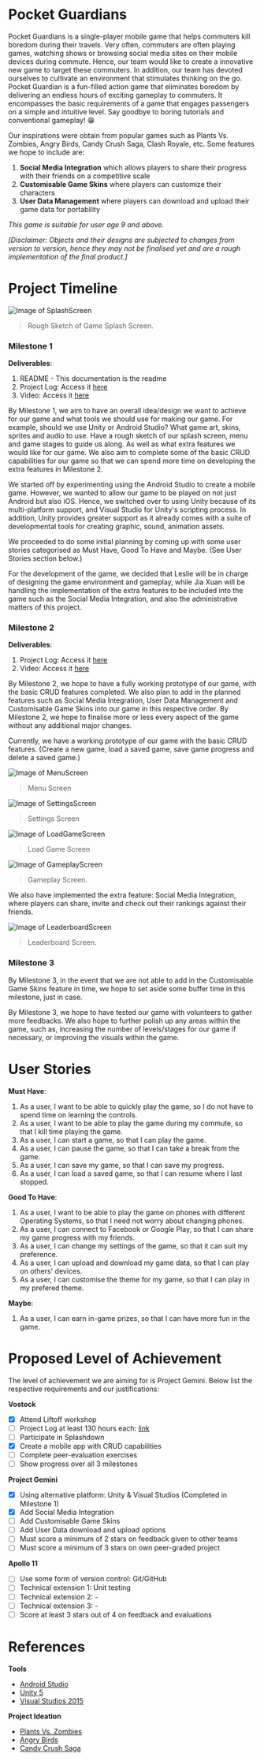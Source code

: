 # Pocket Guardians

Pocket Guardians is a single-player mobile game that helps commuters kill boredom during their travels. Very often, commuters are often playing games, watching shows or browsing social media sites on their mobile devices during commute. Hence, our team would like to create a innovative new game to target these commuters. In addition, our team has devoted ourselves to cultivate an environment that stimulates thinking on the go. Pocket Guardian is a fun-filled action game that eliminates boredom by delivering an endless hours of exciting gameplay to commuters. It encompasses the basic requirements of a game that engages passengers on a simple and intuitive level. Say goodbye to boring tutorials and conventional gameplay! :grin:

Our inspirations were obtain from popular games such as Plants Vs. Zombies, Angry Birds, Candy Crush Saga, Clash Royale, etc. Some features we hope to include are:

1. **Social Media Integration** which allows players to share their progress with their friends on a competitive scale
2. **Customisable Game Skins** where players can customize their characters
3. **User Data Management** where players can download and upload their game data for portability

_This game is suitable for user age 9 and above._

_[Disclaimer: Objects and their designs are subjected to changes from version to version, hence they may not be finalised yet and are a rough implementation of the final product.]_

# Project Timeline

![Image of SplashScreen](https://github.com/chuajiaxuan/TeamJXL-PocketGuardians/blob/master/PGSplashScreen.png)
> Rough Sketch of Game Splash Screen.

### **Milestone 1** 

**Deliverables**:

1. README - This documentation is the readme
2. Project Log: Access it [here](https://docs.google.com/spreadsheets/d/1WCo749g4-QwL-TzHND1M7yVN06aqQtc5tcn_mW-Oyqo/edit?usp=sharing)
3. Video: Access it [here](https://www.youtube.com/watch?v=oaUxtZ5ep_Y)

By Milestone 1, we aim to have an overall idea/design we want to achieve for our game and what tools we should use for making our game. For example, should we use Unity or Android Studio? What game art, skins, sprites and audio to use. Have a rough sketch of our splash screen, menu and game stages to guide us along. As well as what extra features we would like for our game. We also aim to complete some of the basic CRUD capabilities for our game so that we can spend more time on developing the extra features in Milestone 2.

We started off by experimenting using the Android Studio to create a mobile game. However, we wanted to allow our game to be played on not just Android but also iOS. Hence, we switched over to using Unity because of its multi-platform support, and Visual Studio for Unity's scripting process. In addition, Unity provides greater support as it already comes with a suite of developmental tools for creating graphic, sound, animation assets. 

We proceeded to do some initial planning by coming up with some user stories categorised as Must Have, Good To Have and Maybe. (See User Stories section below.)

For the development of the game, we decided that Leslie will be in charge of designing the game environment and gameplay, while Jia Xuan will be handling the implementation of the extra features to be included into the game such as the Social Media Integration, and also the administrative matters of this project.

### **Milestone 2** 

**Deliverables**:

1. Project Log: Access it [here](https://docs.google.com/spreadsheets/d/1WCo749g4-QwL-TzHND1M7yVN06aqQtc5tcn_mW-Oyqo/edit?usp=sharing)
2. Video: Access it [here]()

By Milestone 2, we hope to have a fully working prototype of our game, with the basic CRUD features completed. We also plan to add in the planned features such as Social Media Integration, User Data Management and Customisable Game Skins into our game in this respective order. By Milestone 2, we hope to finalise more or less every aspect of the game without any additional major changes.

Currently, we have a working prototype of our game with the basic CRUD features. (Create a new game, load a saved game, save game progress and delete a saved game.) 

![Image of MenuScreen](https://github.com/chuajiaxuan/TeamJXL-PocketGuardians/blob/master/PGMenuScreen.png)
> Menu Screen

![Image of SettingsScreen](https://github.com/chuajiaxuan/TeamJXL-PocketGuardians/blob/master/PGSettingScreen.png)
> Settings Screen

![Image of LoadGameScreen](https://github.com/chuajiaxuan/TeamJXL-PocketGuardians/blob/master/PGLoadScreen.png)
> Load Game Screen

![Image of GameplayScreen](https://github.com/chuajiaxuan/TeamJXL-PocketGuardians/blob/master/PGGameplayScreen.png)
> Gameplay Screen.

We also have implemented the extra feature: Social Media Integration, where players can share, invite and check out their rankings against their friends.

![Image of LeaderboardScreen]()
> Leaderboard Screen.

### **Milestone 3** 

By Milestone 3, in the event that we are not able to add in the Customisable Game Skins feature in time, we hope to set aside some buffer time in this milestone, just in case.

By Milestone 3, we hope to have tested our game with volunteers to gather more feedbacks. We also hope to further polish up any areas within the game, such as, increasing the number of levels/stages for our game if necessary, or improving the visuals within the game.

# User Stories

**Must Have**:

1. As a user, I want to be able to quickly play the game, so I do not have to spend time on learning the controls.
2. As a user, I want to be able to play the game during my commute, so that I kill time playing the game.
3. As a user, I can start a game, so that I can play the game.
4. As a user, I can pause the game, so that I can take a break from the game.
5. As a user, I can save my game, so that I can save my progress.
6. As a user, I can load a saved game, so that I can resume where I last stopped.

**Good To Have**:

1. As a user, I want to be able to play the game on phones with different Operating Systems, so that I need not worry about changing phones.
2. As a user, I can connect to Facebook or Google Play, so that I can share my game progress with my friends.
3. As a user, I can change my settings of the game, so that it can suit my preference.
4. As a user, I can upload and download my game data, so that I can play on others' devices.
5. As a user, I can customise the theme for my game, so that I can play in my prefered theme.

**Maybe**:

1. As a user, I can earn in-game prizes, so that I can have more fun in the game.

# Proposed Level of Achievement

The level of achievement we are aiming for is Project Gemini. Below list the respective requirements and our justifications:

**Vostock**
- [x] Attend Liftoff workshop
- [ ] Project Log at least 130 hours each: [link](https://docs.google.com/spreadsheets/d/1WCo749g4-QwL-TzHND1M7yVN06aqQtc5tcn_mW-Oyqo/edit?usp=sharing)
- [ ] Participate in Splashdown
- [x] Create a mobile app with CRUD capabilities
- [ ] Complete peer-evaluation exercises
- [ ] Show progress over all 3 milestones

**Project Gemini**
- [x] Using alternative platform: Unity & Visual Studios (Completed in Milestone 1)
- [x] Add Social Media Integration
- [ ] Add Customisable Game Skins
- [ ] Add User Data download and upload options
- [ ] Must score a minimum of 2 stars on feedback given to other teams
- [ ] Must score a minimum of 3 stars on own peer-graded project

**Apollo 11**
- [ ] Use some form of version control: Git/GitHub
- [ ] Technical extension 1: Unit testing
- [ ] Technical extension 2: -
- [ ] Technical extension 3: -
- [ ] Score at least 3 stars out of 4 on feedback and evaluations

# References

**Tools**

* [Android Studio](https://developer.android.com/studio/index.html)
* [Unity 5](https://unity3d.com/)
* [Visual Studios 2015](https://www.visualstudio.com/en-us/downloads/download-visual-studio-vs.aspx)

**Project Ideation**

* [Plants Vs. Zombies](http://www.popcap.com/plants-vs-zombies)
* [Angry Birds](https://www.angrybirds.com/)
* [Candy Crush Saga](http://candycrushsaga.com/)

